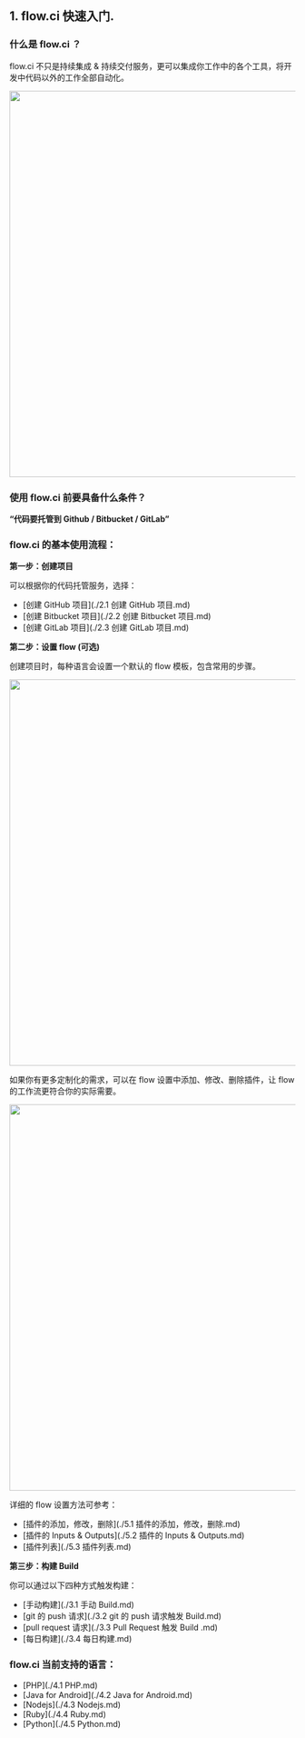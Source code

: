## 1. flow.ci 快速入门.

### 什么是 flow.ci ？

flow.ci 不只是持续集成 & 持续交付服务，更可以集成你工作中的各个工具，将开发中代码以外的工作全部自动化。

<img src="https://dn-shimo-image.qbox.me/X9IdGD3FIOgruhzI.gif!thumbnail" width=680>

### 使用 flow.ci 前要具备什么条件？

<b> “代码要托管到 Github / Bitbucket / GitLab” </b>

### flow.ci 的基本使用流程：

<b> 第一步：创建项目</b>

可以根据你的代码托管服务，选择：

- [创建 GitHub 项目](./2.1 创建 GitHub 项目.md)
- [创建 Bitbucket 项目](./2.2 创建 Bitbucket 项目.md)
- [创建 GitLab 项目](./2.3 创建 GitLab 项目.md)

<b> 第二步：设置 flow (可选)</b>

创建项目时，每种语言会设置一个默认的 flow 模板，包含常用的步骤。

<img src="https://dn-shimo-image.qbox.me/7xOZePgm6VU6pBA4.png!thumbnail" width=680>

如果你有更多定制化的需求，可以在 flow 设置中添加、修改、删除插件，让 flow 的工作流更符合你的实际需要。

<img src="https://dn-shimo-image.qbox.me/iV49XTyrTJwVeLwN.png!thumbnail" width=680>

详细的 flow 设置方法可参考：

  - [插件的添加，修改，删除](./5.1 插件的添加，修改，删除.md)
  - [插件的 Inputs & Outputs](./5.2 插件的 Inputs & Outputs.md)
  - [插件列表](./5.3 插件列表.md)

<b> 第三步：构建 Build</b>

你可以通过以下四种方式触发构建：

- [手动构建](./3.1 手动 Build.md)
- [git 的 push 请求](./3.2 git 的 push 请求触发 Build.md)
- [pull request 请求](./3.3 Pull Request 触发 Build .md)
- [每日构建](./3.4 每日构建.md)

### flow.ci 当前支持的语言：

- [PHP](./4.1 PHP.md)
- [Java for Android](./4.2 Java for Android.md)
- [Nodejs](./4.3 Nodejs.md)
- [Ruby](./4.4 Ruby.md)
- [Python](./4.5 Python.md)




